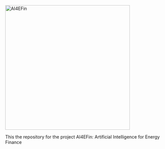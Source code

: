 <img width="396" alt="AI4EFin" src="https://github.com/user-attachments/assets/ec70dee7-1325-4b13-b8f4-ec3fa05510e7" />

This the repository for the project AI4EFin: Artificial Intelligence for Energy Finance

